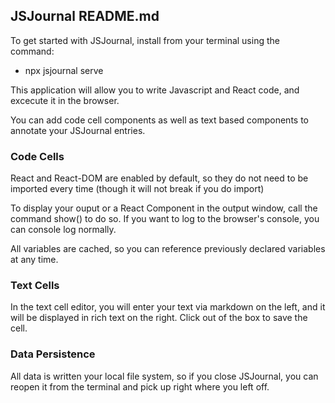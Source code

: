 ## JSJournal README.md

To get started with JSJournal, install from your terminal using the command:

- npx jsjournal serve

This application will allow you to write Javascript and React code, and excecute it in the browser.  

You can add code cell components as well as text based components to annotate your JSJournal entries.

### Code Cells

React and React-DOM are enabled by default, so they do not need to be imported every time (though it will not break if you do import)

To display your ouput or a React Component in the output window, call the command show() to do so. If you want to log to the browser's console, you can console log normally.

All variables are cached, so you can reference previously declared variables at any time.

### Text Cells

In the text cell editor, you will enter your text via markdown on the left, and it will be displayed in rich text on the right.  Click out of the box to save the cell.

### Data Persistence

All data is written your local file system, so if you close JSJournal, you can reopen it from the terminal and pick up right where you left off.
